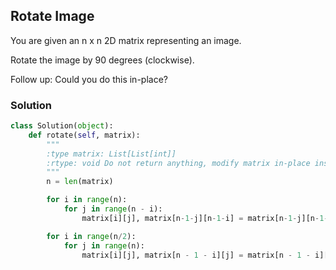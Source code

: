 ## Rotate Image

You are given an n x n 2D matrix representing an image.

Rotate the image by 90 degrees (clockwise).

Follow up:
Could you do this in-place?

### Solution

```python
class Solution(object):
    def rotate(self, matrix):
        """
        :type matrix: List[List[int]]
        :rtype: void Do not return anything, modify matrix in-place instead.
        """
        n = len(matrix)

        for i in range(n):
            for j in range(n - i):
                matrix[i][j], matrix[n-1-j][n-1-i] = matrix[n-1-j][n-1-i], matrix[i][j]

        for i in range(n/2):
            for j in range(n):
                matrix[i][j], matrix[n - 1 - i][j] = matrix[n - 1 - i][j], matrix[i][j]


```
